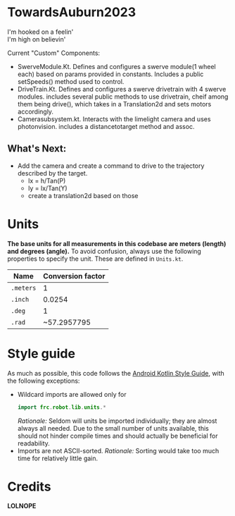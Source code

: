 # TowardsAuburn2023
I'm hooked on a feelin'  
I'm high on believin'  

Current "Custom" Components:  
- SwerveModule.Kt. Defines and configures a swerve module(1 wheel each) based on params provided in constants. Includes a public setSpeeds() method used to control.  
- DriveTrain.Kt. Defines and configures a swerve drivetrain with 4 swerve modules. includes several public methods to use drivetrain, cheif among them being drive(), which takes in a Translation2d and sets motors accordingly.     
- Camerasubsystem.kt. Interacts with the limelight camera and uses photonvision. includes a distancetotarget method and assoc.

## What's Next:  
- Add the camera and create a command to drive to the trajectory described by the target.
    - lx = h/Tan(P)
    - ly = lx/Tan(Y)
    - create a translation2d based on those

# Units
**The base units for all measurements in this codebase are meters (length) and degrees (angle).**
To avoid confusion, always use the following properties to specify the unit. These are defined in `Units.kt`.

Name       | Conversion factor
-----------|---------------------
`.meters`  | 1
`.inch`    | 0.0254
`.deg`     | 1
`.rad`     | ~57.2957795  

# Style guide
As much as possible, this code follows the [Android Kotlin Style Guide](https://developer.android.com/kotlin/style-guide), with the following exceptions:
- Wildcard imports are allowed only for
    ```kotlin
    import frc.robot.lib.units.*
    ```
    *Rationale:* Seldom will units be imported individually; they are almost always all needed. Due to the small number of units available, this should not hinder compile times and should actually be beneficial for readability.
- Imports are not ASCII-sorted. *Rationale:* Sorting would take too much time for relatively little gain.

# Credits  
**LOLNOPE**